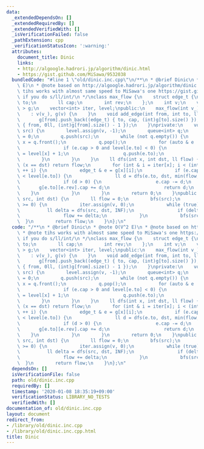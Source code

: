 ```yaml
---
data:
  _extendedDependsOn: []
  _extendedRequiredBy: []
  _extendedVerifiedWith: []
  _isVerificationFailed: false
  _pathExtension: cpp
  _verificationStatusIcon: ':warning:'
  attributes:
    document_title: Dinic
    links:
    - http://algoogle.hadrori.jp/algorithm/dinic.html
    - https://gist.github.com/MiSawa/9532038
  bundledCode: "#line 1 \"old/dinic.inc.cpp\"\n/**\n * @brief Dinic\n * @note O(V^2\
    \ E)\n * @note based on http://algoogle.hadrori.jp/algorithm/dinic.html\n * @note\
    \ tihs works with almost same speed to MiSawa's one https://gist.github.com/MiSawa/9532038\
    \ if you do s/ll/int/\n */\nclass max_flow {\n    struct edge_t {\n        int\
    \ to;\n        ll cap;\n        int rev;\n    };\n    int v;\n    vector<vector<edge_t>\
    \ > g;\n    vector<int> iter, level;\npublic:\n    max_flow(int v_)\n        \
    \    : v(v_), g(v) {\n    }\n    void add_edge(int from, int to, ll cap) {\n \
    \       g[from].push_back((edge_t) { to, cap, (int)g[to].size() });\n        g[to].push_back((edge_t)\
    \ { from, 0ll, (int)g[from].size() - 1 });\n    }\nprivate:\n    void bfs(int\
    \ src) {\n        level.assign(v, -1);\n        queue<int> q;\n        level[src]\
    \ = 0;\n        q.push(src);\n        while (not q.empty()) {\n            int\
    \ x = q.front();\n            q.pop();\n            for (auto & e : g[x]) {\n\
    \                if (e.cap > 0 and level[e.to] < 0) {\n                    level[e.to]\
    \ = level[x] + 1;\n                    q.push(e.to);\n                }\n    \
    \        }\n        }\n    }\n    ll dfs(int x, int dst, ll flow) {\n        if\
    \ (x == dst) return flow;\n        for (int & i = iter[x]; i < (int)g[x].size();\
    \ ++ i) {\n            edge_t & e = g[x][i];\n            if (e.cap > 0 and level[x]\
    \ < level[e.to]) {\n                ll d = dfs(e.to, dst, min(flow, e.cap));\n\
    \                if (d > 0) {\n                    e.cap -= d;\n             \
    \       g[e.to][e.rev].cap += d;\n                    return d;\n            \
    \    }\n            }\n        }\n        return 0;\n    }\npublic:\n    ll run_destructive(int\
    \ src, int dst) {\n        ll flow = 0;\n        bfs(src);\n        while (level[dst]\
    \ >= 0) {\n            iter.assign(v, 0);\n            while (true) {\n      \
    \          ll delta = dfs(src, dst, INF);\n                if (delta <= 0) break;\n\
    \                flow += delta;\n            }\n            bfs(src);\n      \
    \  }\n        return flow;\n    }\n};\n"
  code: "/**\n * @brief Dinic\n * @note O(V^2 E)\n * @note based on http://algoogle.hadrori.jp/algorithm/dinic.html\n\
    \ * @note tihs works with almost same speed to MiSawa's one https://gist.github.com/MiSawa/9532038\
    \ if you do s/ll/int/\n */\nclass max_flow {\n    struct edge_t {\n        int\
    \ to;\n        ll cap;\n        int rev;\n    };\n    int v;\n    vector<vector<edge_t>\
    \ > g;\n    vector<int> iter, level;\npublic:\n    max_flow(int v_)\n        \
    \    : v(v_), g(v) {\n    }\n    void add_edge(int from, int to, ll cap) {\n \
    \       g[from].push_back((edge_t) { to, cap, (int)g[to].size() });\n        g[to].push_back((edge_t)\
    \ { from, 0ll, (int)g[from].size() - 1 });\n    }\nprivate:\n    void bfs(int\
    \ src) {\n        level.assign(v, -1);\n        queue<int> q;\n        level[src]\
    \ = 0;\n        q.push(src);\n        while (not q.empty()) {\n            int\
    \ x = q.front();\n            q.pop();\n            for (auto & e : g[x]) {\n\
    \                if (e.cap > 0 and level[e.to] < 0) {\n                    level[e.to]\
    \ = level[x] + 1;\n                    q.push(e.to);\n                }\n    \
    \        }\n        }\n    }\n    ll dfs(int x, int dst, ll flow) {\n        if\
    \ (x == dst) return flow;\n        for (int & i = iter[x]; i < (int)g[x].size();\
    \ ++ i) {\n            edge_t & e = g[x][i];\n            if (e.cap > 0 and level[x]\
    \ < level[e.to]) {\n                ll d = dfs(e.to, dst, min(flow, e.cap));\n\
    \                if (d > 0) {\n                    e.cap -= d;\n             \
    \       g[e.to][e.rev].cap += d;\n                    return d;\n            \
    \    }\n            }\n        }\n        return 0;\n    }\npublic:\n    ll run_destructive(int\
    \ src, int dst) {\n        ll flow = 0;\n        bfs(src);\n        while (level[dst]\
    \ >= 0) {\n            iter.assign(v, 0);\n            while (true) {\n      \
    \          ll delta = dfs(src, dst, INF);\n                if (delta <= 0) break;\n\
    \                flow += delta;\n            }\n            bfs(src);\n      \
    \  }\n        return flow;\n    }\n};\n"
  dependsOn: []
  isVerificationFile: false
  path: old/dinic.inc.cpp
  requiredBy: []
  timestamp: '2020-01-08 18:35:19+09:00'
  verificationStatus: LIBRARY_NO_TESTS
  verifiedWith: []
documentation_of: old/dinic.inc.cpp
layout: document
redirect_from:
- /library/old/dinic.inc.cpp
- /library/old/dinic.inc.cpp.html
title: Dinic
---
```

